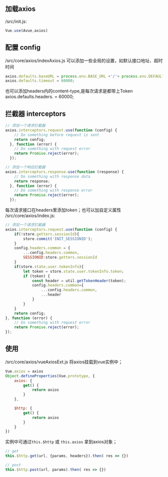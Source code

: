 ## 加载axios

/src/init.js:
```js
Vue.use(Avue,axios)
```

## 配置 config
/src/core/axios/indexAxios.js
可以添加一些全局的设置，如默认接口地址、超时时间
```js
axios.defaults.baseURL = process.env.BASE_URL +'/'+ process.env.DEFAULT_GATEWAY;
axios.defaults.timeout = 60000;
```
也可以添加headers内的content-type,是每次请求是都带上Token
axios.defaults.headers. = 60000;


## 拦截器 interceptors
```js
// 添加一个请求拦截器
axios.interceptors.request.use(function (config) {
    // Do something before request is sent
    return config;
  }, function (error) {
    // Do something with request error
    return Promise.reject(error);
  });

// 添加一个响应拦截器
axios.interceptors.response.use(function (response) {
    // Do something with response data
    return response;
  }, function (error) {
    // Do something with response error
    return Promise.reject(error);
  });
```

每次请求接口在headers里添加token；也可以加自定义属性
/src/core/axios/index.js:
```js
// 添加一个请求拦截器
axios.interceptors.request.use(function (config) {
    if(!store.getters.sessionId){
        store.commit('INIT_SESSIONID');
    }
    config.headers.common = {
        ...config.headers.common,
        SESSIONID:store.getters.sessionId
    }
    if(store.state.user.tokenInfo){
        let token = store.state.user.tokenInfo.token;
        if (token) {
            const header = util.getTokenHeader(token);
            config.headers.common={
                ...config.headers.common,
                ...header
            }
        }
    }
    return config;
}, function (error) {
    // Do something with request error
    return Promise.reject(error);
});
```

## 使用
/src/core/axios/vueAxiosExt.js
将axios挂载到vue实例中；
```js
Vue.axios = axios
Object.defineProperties(Vue.prototype, {
    axios: {
        get() {
            return axios
        }
    },

    $http: {
        get() {
            return axios
        }
    }
})
```

实例中可通过`this.$http` 或 `this.axios` 拿到axios对象；
```js
// get
this.$http.get(url, {params, headers}).then( res => {})

// post
this.$http.post(url, params).then( res => {})
```


